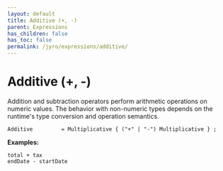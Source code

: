 ```yaml
---
layout: default
title: Additive (+, -)
parent: Expressions
has_children: false
has_toc: false
permalink: /jyro/expressions/additive/
---
```


# Additive (+, -)

Addition and subtraction operators perform arithmetic operations on numeric values. The behavior with non-numeric types depends on the runtime's type conversion and operation semantics.

```
Additive         = Multiplicative { ("+" | "-") Multiplicative } ;
```

**Examples:**
```jyro
total + tax
endDate - startDate
```

<a name="multiplicative-operators"></a>